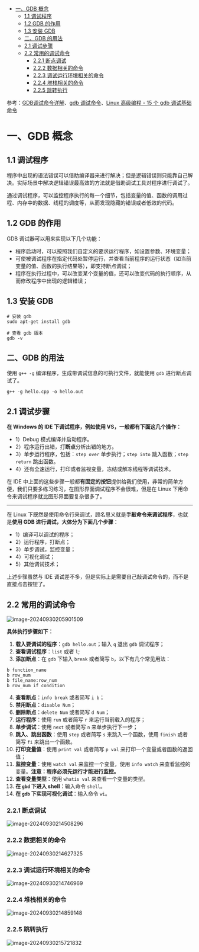 - [一、GDB 概念](#一gdb-概念)
  - [1.1 调试程序](#11-调试程序)
  - [1.2 GDB 的作用](#12-gdb-的作用)
  - [1.3 安装 GDB](#13-安装-gdb)
  - [二、GDB 的用法](#二gdb-的用法)
  - [2.1 调试步骤](#21-调试步骤)
  - [2.2 常用的调试命令](#22-常用的调试命令)
    - [2.2.1 断点调试](#221-断点调试)
    - [2.2.2 数据相关的命令](#222-数据相关的命令)
    - [2.2.3 调试运行环境相关的命令](#223-调试运行环境相关的命令)
    - [2.2.4 堆栈相关的命令](#224-堆栈相关的命令)
    - [2.2.5 跳转执行](#225-跳转执行)


参考：[GDB调试命令详解](https://blog.csdn.net/qq_28351609/article/details/114855630)、[gdb 调试命令](https://www.cnblogs.com/wuyuegb2312/archive/2013/03/29/2987025.html)、[Linux 高级编程 - 15 个 gdb 调试基础命令](https://dlonng.com/posts/gdb)

# 一、GDB 概念

## 1.1 调试程序

程序中出现的语法错误可以借助编译器来进行解决；但是逻辑错误则只能靠自己解决。实际场景中解决逻辑错误最高效的方法就是借助调试工具对程序进行调试了。

通过调试程序，可以监控程序执行的每一个细节，包括变量的值、函数的调用过程、内存中的数据、线程的调度等，从而发现隐藏的错误或者低效的代码。



## 1.2 GDB 的作用

GDB 调试器可以用来实现以下几个功能：

* 程序启动时，可以按照我们自定义的要求运行程序，如设置参数、环境变量；
* 可使被调试程序在指定代码处暂停运行，并查看当前程序的运行状态（如当前变量的值、函数的执行结果等），即支持断点调试；
* 程序在执行过程中，可以改变某个变量的值，还可以改变代码的执行顺序，从而修改程序中出现的逻辑错误；

## 1.3 安装 GDB

```shell
# 安装 gdb
sudo apt-get install gdb

# 查看 gdb 版本
gdb -v
```



## 二、GDB 的用法

使用 `g++ -g` 编译程序，生成带调试信息的可执行文件，就能使用 `gdb` 进行断点调试了。

```
g++ -g hello.cpp -o hello.out
```

## 2.1 调试步骤

**在 Windows 的 IDE 下调试程序，例如使用 VS，一般都有下面这几个操作：**

* 1）Debug 模式编译并启动程序。
* 2）程序运行出错，打**断点**分析出错的地方。
* 3）单步运行程序，包括：`step over` 单步执行；`step into` 跳入函数；`step return` 跳出函数。
* 4）还有全速运行，打印或者监视变量，冻结或解冻线程等调试技术。

在 IDE 中上面的这些步骤一般都**有固定的按钮**提供给我们使用，非常的简单方便，我们只要多练习练习，在图形界面调试程序不会很难，但是在 Linux 下用命令来调试程序就比图形界面要复杂很多了。

***

在 Linux 下既然是使用命令行来调试，顾名思义就是**手敲命令来调试程序**，也就是**使用 GDB 进行调试，大体分为下面几个步骤**：

* 1）编译可以调试的程序；
* 2）运行程序，打断点；
* 3）单步调试，监控变量；
* 4）可视化调试；
* 5）其他调试技术；

上述步骤虽然与 IDE 调试差不多，但是实际上是需要自己敲调试命令的，而不是直接点击按钮了。



## 2.2 常用的调试命令

![image-20240930205901509](Image/GDB调试命令.png)



**具体执行步骤如下：**

1. **载入要调试的程序**：`gdb hello.out`；输入 `q` 退出 `gdb` 调试程序；
2. **查看调试程序**：`list` 或者 `l`;
3. **添加断点**：在 `gdb` 下输入 `break` 或者简写 `b`，以下有几个常见用法：

```shell
b function_name
b row_num
b file_name:row_num
b row_num if condition
```

4. **查看断点**：`info break` 或者简写 `i b`；
5. **禁用断点**：`disable Num`；
6. **删除断点**：`delete Num` 或者简写 `d Num`；
7. **运行程序**：使用 `run` 或者简写 `r` 来运行当前载入的程序；
8. **单步调试**：使用 `next` 或者简写 `n` 来单步执行下一步；
9. **跳入、跳出函数**：使用 `step` 或者简写 `s` 来跳入一个函数，使用 `finish` 或者简写 `fi` 来跳出一个函数。
10. **打印变量值**：使用 `print val` 或者简写 `p val` 来打印一个变量或者函数的返回值；
11. **监控变量**：使用 `watch val` 来监控一个变量，使用 `info watch` 来查看监控的变量。**注意：程序必须先运行才能进行监控。**
12. **查看变量类型**：使用 `whatis val` 来查看一个变量的类型。
13. **在 `gbd` 下进入 shell**：输入命令 `shell`。
14. **在 `gdb` 下实现可视化调试**：输入命令 `wi`。

### 2.2.1 断点调试

![image-20240930214508296](Image/断点调试.png)

### 2.2.2 数据相关的命令

![image-20240930214627325](Image/数据命令.png)

### 2.2.3 调试运行环境相关的命令

![image-20240930214746969](Image/调试运行相关命令.png)

### 2.2.4 堆栈相关的命令

![image-20240930214859148](Image/堆栈相关命令.png)

### 2.2.5 跳转执行

![image-20240930215721832](Image/跳转命令.png)